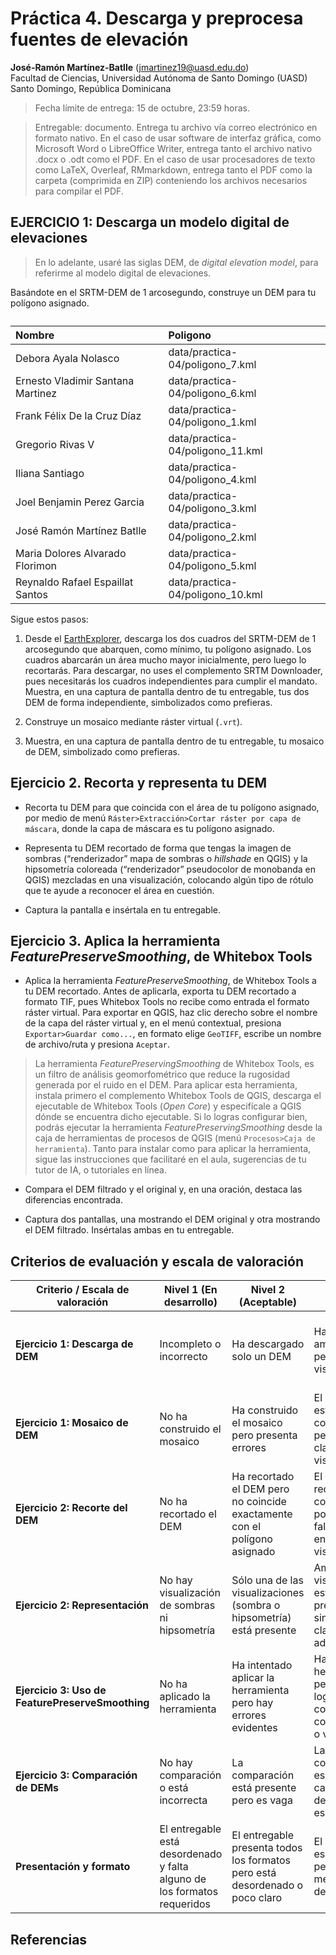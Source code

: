 Práctica 4. Descarga y preprocesa fuentes de elevación
================
<b>José-Ramón Martínez-Batlle</b> (<jmartinez19@uasd.edu.do>) <br>
Facultad de Ciencias, Universidad Autónoma de Santo Domingo (UASD) <br>
Santo Domingo, República Dominicana

<!-- Este archivo se genera a partir de otro del mismo nombre con extensión .Rmd. Por favor, edita ese archivo. -->

> Fecha límite de entrega: 15 de octubre, 23:59 horas.

> Entregable: documento. Entrega tu archivo vía correo electrónico en
> formato nativo. En el caso de usar software de interfaz gráfica, como
> Microsoft Word o LibreOffice Writer, entrega tanto el archivo nativo
> .docx o .odt como el PDF. En el caso de usar procesadores de texto
> como LaTeX, Overleaf, RMmarkdown, entrega tanto el PDF como la carpeta
> (comprimida en ZIP) conteniendo los archivos necesarios para compilar
> el PDF.

## EJERCICIO 1: Descarga un modelo digital de elevaciones

> En lo adelante, usaré las siglas DEM, de *digital elevation model*,
> para referirme al modelo digital de elevaciones.

Basándote en el SRTM-DEM de 1 arcosegundo, construye un DEM para tu
polígono asignado.

<table class="table table-hover table-condensed" style="margin-left: auto; margin-right: auto;">
<caption>
</caption>
<thead>
<tr>
<th style="text-align:left;">
Nombre
</th>
<th style="text-align:left;">
Poligono
</th>
</tr>
</thead>
<tbody>
<tr>
<td style="text-align:left;">
Debora Ayala Nolasco
</td>
<td style="text-align:left;">
data/practica-04/poligono_7.kml
</td>
</tr>
<tr>
<td style="text-align:left;">
Ernesto Vladimir Santana Martinez
</td>
<td style="text-align:left;">
data/practica-04/poligono_6.kml
</td>
</tr>
<tr>
<td style="text-align:left;">
Frank Félix De la Cruz Díaz
</td>
<td style="text-align:left;">
data/practica-04/poligono_1.kml
</td>
</tr>
<tr>
<td style="text-align:left;">
Gregorio Rivas V
</td>
<td style="text-align:left;">
data/practica-04/poligono_11.kml
</td>
</tr>
<tr>
<td style="text-align:left;">
Iliana Santiago
</td>
<td style="text-align:left;">
data/practica-04/poligono_4.kml
</td>
</tr>
<tr>
<td style="text-align:left;">
Joel Benjamin Perez Garcia
</td>
<td style="text-align:left;">
data/practica-04/poligono_3.kml
</td>
</tr>
<tr>
<td style="text-align:left;">
José Ramón Martínez Batlle
</td>
<td style="text-align:left;">
data/practica-04/poligono_2.kml
</td>
</tr>
<tr>
<td style="text-align:left;">
Maria Dolores Alvarado Florimon
</td>
<td style="text-align:left;">
data/practica-04/poligono_5.kml
</td>
</tr>
<tr>
<td style="text-align:left;">
Reynaldo Rafael Espaillat Santos
</td>
<td style="text-align:left;">
data/practica-04/poligono_10.kml
</td>
</tr>
</tbody>
</table>

Sigue estos pasos:

1.  Desde el [EarthExplorer](https://earthexplorer.usgs.gov/), descarga
    los dos cuadros del SRTM-DEM de 1 arcosegundo que abarquen, como
    mínimo, tu polígono asignado. Los cuadros abarcarán un área mucho
    mayor inicialmente, pero luego lo recortarás. Para descargar, no
    uses el complemento SRTM Downloader, pues necesitarás los cuadros
    independientes para cumplir el mandato. Muestra, en una captura de
    pantalla dentro de tu entregable, tus dos DEM de forma
    independiente, simbolizados como prefieras.

2.  Construye un mosaico mediante ráster virtual (`.vrt`).

3.  Muestra, en una captura de pantalla dentro de tu entregable, tu
    mosaico de DEM, simbolizado como prefieras.

## Ejercicio 2. Recorta y representa tu DEM

- Recorta tu DEM para que coincida con el área de tu polígono asignado,
  por medio de menú
  `Ráster>Extracción>Cortar ráster por capa de máscara`, donde la capa
  de máscara es tu polígono asignado.

- Representa tu DEM recortado de forma que tengas la imagen de sombras
  (“renderizador” mapa de sombras o *hillshade* en QGIS) y la
  hipsometría coloreada (“renderizador” pseudocolor de monobanda en
  QGIS) mezcladas en una visualización, colocando algún tipo de rótulo
  que te ayude a reconocer el área en cuestión.

- Captura la pantalla e insértala en tu entregable.

## Ejercicio 3. Aplica la herramienta *FeaturePreserveSmoothing*, de Whitebox Tools

- Aplica la herramienta *FeaturePreserveSmoothing*, de Whitebox Tools a
  tu DEM recortado. Antes de aplicarla, exporta tu DEM recortado a
  formato TIF, pues Whitebox Tools no recibe como entrada el formato
  ráster virtual. Para exportar en QGIS, haz clic derecho sobre el
  nombre de la capa del ráster virtual y, en el menú contextual,
  presiona `Exportar>Guardar como...`, en formato elige `GeoTIFF`,
  escribe un nombre de archivo/ruta y presiona `Aceptar`.

> La herramienta *FeaturePreservingSmoothing* de Whitebox Tools, es un
> filtro de análisis geomorfométrico que reduce la rugosidad generada
> por el ruido en el DEM. Para aplicar esta herramienta, instala primero
> el complemento Whitebox Tools de QGIS, descarga el ejecutable de
> Whitebox Tools (*Open Core*) y especifícale a QGIS dónde se encuentra
> dicho ejecutable. Si lo logras configurar bien, podrás ejecutar la
> herramienta *FeaturePreservingSmoothing* desde la caja de herramientas
> de procesos de QGIS (menú `Procesos>Caja de herramienta`). Tanto para
> instalar como para aplicar la herramienta, sigue las instrucciones que
> facilitaré en el aula, sugerencias de tu tutor de IA, o tutoriales en
> línea.

- Compara el DEM filtrado y el original y, en una oración, destaca las
  diferencias encontrada.

- Captura dos pantallas, una mostrando el DEM original y otra mostrando
  el DEM filtrado. Insértalas ambas en tu entregable.

## Criterios de evaluación y escala de valoración

| Criterio / Escala de valoración                  | Nivel 1 (En desarrollo)                                                  | Nivel 2 (Aceptable)                                                          | Nivel 3 (Bueno)                                                                         | Nivel 4 (Excelente)                                                          |
|--------------------------------------------------|--------------------------------------------------------------------------|------------------------------------------------------------------------------|-----------------------------------------------------------------------------------------|------------------------------------------------------------------------------|
| **Ejercicio 1: Descarga de DEM**                 | Incompleto o incorrecto                                                  | Ha descargado solo un DEM                                                    | Ha descargado ambos DEM pero falta clara visualización                                  | Ha descargado correctamente ambos DEM y se visualizan claramente             |
| **Ejercicio 1: Mosaico de DEM**                  | No ha construido el mosaico                                              | Ha construido el mosaico pero presenta errores                               | El mosaico está bien construido pero falta claridad en la visualización                 | Mosaico de DEM bien construido y visualizado claramente                      |
| **Ejercicio 2: Recorte del DEM**                 | No ha recortado el DEM                                                   | Ha recortado el DEM pero no coincide exactamente con el polígono asignado    | El DEM recortado coincide con el polígono pero falta claridad en la visualización       | DEM recortado y visualizado con precisión                                    |
| **Ejercicio 2: Representación**                  | No hay visualización de sombras ni hipsometría                           | Sólo una de las visualizaciones (sombra o hipsometría) está presente         | Ambas visualizaciones están presentes pero sin mezcla o claridad adecuada               | Perfecta mezcla de imagen de sombras y hipsometría con rótulo claro          |
| **Ejercicio 3: Uso de FeaturePreserveSmoothing** | No ha aplicado la herramienta                                            | Ha intentado aplicar la herramienta pero hay errores evidentes               | Ha aplicado la herramienta pero no ha logrado la correcta configuración o visualización | Aplicación perfecta de la herramienta con claridad en los resultados         |
| **Ejercicio 3: Comparación de DEMs**             | No hay comparación o está incorrecta                                     | La comparación está presente pero es vaga                                    | La comparación es clara pero carece de detalles específicos                             | Comparación detallada y clara entre el DEM original y filtrado               |
| **Presentación y formato**                       | El entregable está desordenado y falta alguno de los formatos requeridos | El entregable presenta todos los formatos pero está desordenado o poco claro | El entregable es ordenado pero puede mejorar en detalles                                | El entregable es claro, ordenado y cumple con todos los formatos solicitados |

## Referencias

